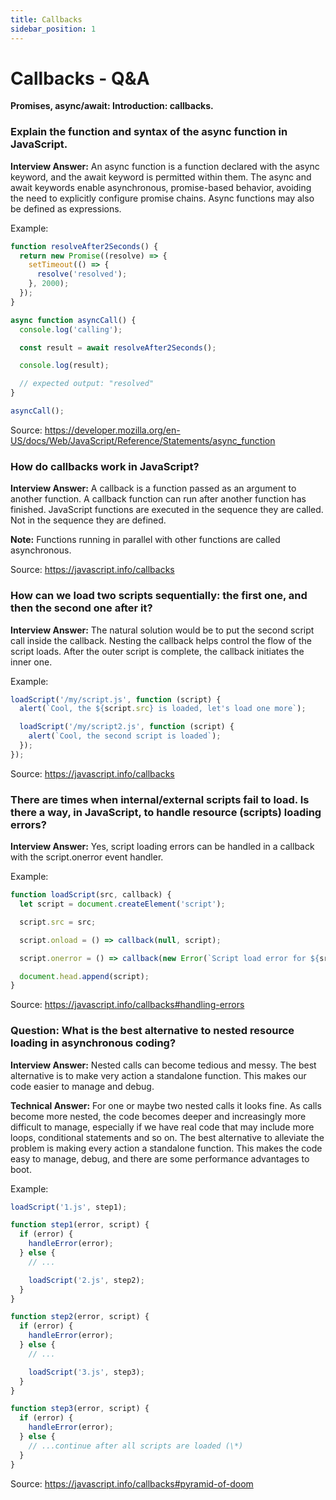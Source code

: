 ```yaml
---
title: Callbacks
sidebar_position: 1
---
```


# Callbacks - Q&A

**Promises, async/await: Introduction: callbacks.**

### Explain the function and syntax of the async function in JavaScript.

**Interview Answer:** An async function is a function declared with the async keyword, and the await keyword is permitted within them. The async and await keywords enable asynchronous, promise-based behavior, avoiding the need to explicitly configure promise chains. Async functions may also be defined as expressions.

Example:

```js
function resolveAfter2Seconds() {
  return new Promise((resolve) => {
    setTimeout(() => {
      resolve('resolved');
    }, 2000);
  });
}

async function asyncCall() {
  console.log('calling');

  const result = await resolveAfter2Seconds();

  console.log(result);

  // expected output: "resolved"
}

asyncCall();
```

Source: <https://developer.mozilla.org/en-US/docs/Web/JavaScript/Reference/Statements/async_function>

### How do callbacks work in JavaScript?

**Interview Answer:** A callback is a function passed as an argument to another function. A callback function can run after another function has finished. JavaScript functions are executed in the sequence they are called. Not in the sequence they are defined.

**Note:** Functions running in parallel with other functions are called asynchronous.

Source: <https://javascript.info/callbacks>

### How can we load two scripts sequentially: the first one, and then the second one after it?

**Interview Answer:** The natural solution would be to put the second script call inside the callback. Nesting the callback helps control the flow of the script loads. After the outer script is complete, the callback initiates the inner one.

Example:

```js
loadScript('/my/script.js', function (script) {
  alert(`Cool, the ${script.src} is loaded, let's load one more`);

  loadScript('/my/script2.js', function (script) {
    alert(`Cool, the second script is loaded`);
  });
});
```

Source: <https://javascript.info/callbacks>

### There are times when internal/external scripts fail to load. Is there a way, in JavaScript, to handle resource (scripts) loading errors?

**Interview Answer:** Yes, script loading errors can be handled in a callback with the script.onerror event handler.

Example:

```js
function loadScript(src, callback) {
  let script = document.createElement('script');

  script.src = src;

  script.onload = () => callback(null, script);

  script.onerror = () => callback(new Error(`Script load error for ${src}`));

  document.head.append(script);
}
```

Source: <https://javascript.info/callbacks#handling-errors>

### Question: What is the best alternative to nested resource loading in asynchronous coding?

**Interview Answer:** Nested calls can become tedious and messy. The best alternative is to make very action a standalone function. This makes our code easier to manage and debug.

**Technical Answer:** For one or maybe two nested calls it looks fine. As calls become more nested, the code becomes deeper and increasingly more difficult to manage, especially if we have real code that may include more loops, conditional statements and so on. The best alternative to alleviate the problem is making every action a standalone function. This makes the code easy to manage, debug, and there are some performance advantages to boot.

Example:

```js
loadScript('1.js', step1);

function step1(error, script) {
  if (error) {
    handleError(error);
  } else {
    // ...

    loadScript('2.js', step2);
  }
}

function step2(error, script) {
  if (error) {
    handleError(error);
  } else {
    // ...

    loadScript('3.js', step3);
  }
}

function step3(error, script) {
  if (error) {
    handleError(error);
  } else {
    // ...continue after all scripts are loaded (\*)
  }
}
```

Source: <https://javascript.info/callbacks#pyramid-of-doom>
